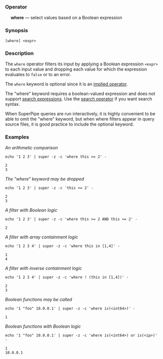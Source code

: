 ### Operator

&emsp; **where** &mdash; select values based on a Boolean expression

### Synopsis
```
[where] <expr>
```
### Description

The `where` operator filters its input by applying a Boolean expression `<expr>`
to each input value and dropping each value for which the expression evaluates
to `false` or to an error.

The `where` keyword is optional since it is an
[implied operator](../pipeline-model#implied-operators).

The "where" keyword requires a boolean-valued expression and does not support
[search expressions](../search-expressions).  Use the
[search operator](search) if you want search syntax.

When SuperPipe queries are run interactively, it is highly convenient to be able to omit
the "where" keyword, but when where filters appear in query source files,
it is good practice to include the optional keyword.

### Examples

_An arithmetic comparison_
```mdtest-command
echo '1 2 3' | super -z -c 'where this >= 2' -
```

```mdtest-output
2
3
```
_The "where" keyword may be dropped_
```mdtest-command
echo '1 2 3' | super -z -c 'this >= 2' -
```

```mdtest-output
2
3
```
_A filter with Boolean logic_
```mdtest-command
echo '1 2 3' | super -z -c 'where this >= 2 AND this <= 2' -
```

```mdtest-output
2
```
_A filter with array containment logic_
```mdtest-command
echo '1 2 3 4' | super -z -c 'where this in [1,4]' -
```

```mdtest-output
1
4
```
_A filter with inverse containment logic_
```mdtest-command
echo '1 2 3 4' | super -z -c 'where ! (this in [1,4])' -
```

```mdtest-output
2
3
```
_Boolean functions may be called_
```mdtest-command
echo '1 "foo" 10.0.0.1' | super -z -c 'where is(<int64>)' -
```

```mdtest-output
1
```
_Boolean functions with Boolean logic_
```mdtest-command
echo '1 "foo" 10.0.0.1' | super -z -c 'where is(<int64>) or is(<ip>)' -
```

```mdtest-output
1
10.0.0.1
```
